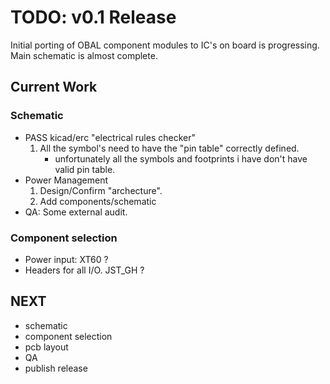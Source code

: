 # TODO: v0.1 Release

Initial porting of OBAL component modules to IC's on board is progressing.
Main schematic is almost complete.

## Current Work

### Schematic
- PASS kicad/erc "electrical rules checker"
	1. All the symbol's need to have the "pin table" correctly defined.
		- unfortunately all the symbols and footprints i have don't have valid pin table.
- Power Management
	1. Design/Confirm "archecture".
	2. Add components/schematic
- QA: Some external audit.

### Component selection
- Power input: XT60 ?
- Headers for all I/O. JST_GH ?

## NEXT
- schematic
- component selection
- pcb layout
- QA
- publish release
